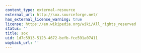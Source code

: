```yaml
---
content_type: external-resource
external_url: http://sox.sourceforge.net/
has_external_license_warning: true
license: https://en.wikipedia.org/wiki/All_rights_reserved
status: ''
title: sox
uid: 1d7c5913-5123-4672-befb-fce591a07411
wayback_url: ''
---
```

